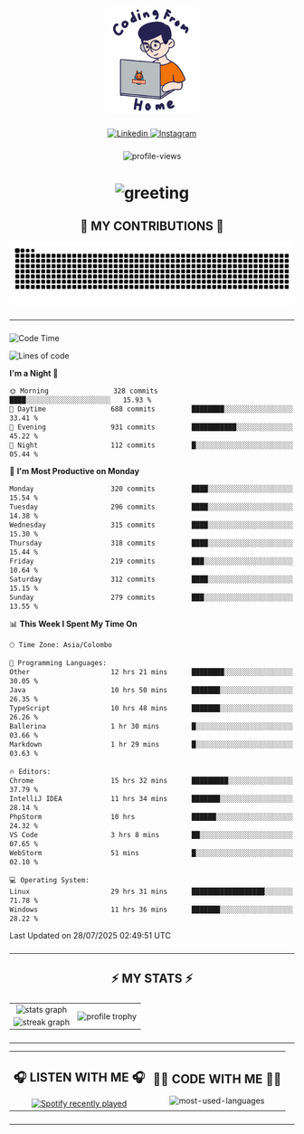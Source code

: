 <div align="center">
    <img width="150" src="./assets/top.gif" alt="top-image"/>
</div>

###    

<div align="center">
    <a href="https://www.linkedin.com/in/nureka-rodrigo/" target="_blank">
        <img src="https://user-images.githubusercontent.com/74038190/235294012-0a55e343-37ad-4b0f-924f-c8431d9d2483.gif" width="50px" alt="Linkedin"/>
    </a>
    <a href="https://www.instagram.com/nureka_rodrigo/" target="_blank">
        <img src="https://user-images.githubusercontent.com/74038190/235294013-a33e5c43-a01c-43f6-b44d-a406d8b4ab75.gif" width="50px"  alt="Instagram"/>
    </a>
</div>

###    

<div align="center">
    <img src="https://komarev.com/ghpvc/?username=nureka-rodrigo&color=blue" alt="profile-views"/>
</div> 

###    

<h1 align="center">
    <img src="https://readme-typing-svg.herokuapp.com/?font=Righteous&size=35&center=true&vCenter=true&width=500&height=70&duration=4000&lines=Hi+There!+👋;+I'm+Nureka+Rodrigo!;" alt="greeting"/>
</h1> 

###

<h2 align="center">🐍 MY CONTRIBUTIONS 🐍</h2>

<div align="center">
    <img alt="snake eating my contributions" src="https://raw.githubusercontent.com/nureka-rodrigo/nureka-rodrigo/output/github-contribution-grid-snake.svg"/>
</div> 

###

<hr/>

###

<!--START_SECTION:waka-->
![Code Time](http://img.shields.io/badge/Code%20Time-1%2C584%20hrs%2042%20mins-blue)

![Lines of code](https://img.shields.io/badge/From%20Hello%20World%20I%27ve%20Written-555.4%20thousand%20lines%20of%20code-blue)

**I'm a Night 🦉** 

```text
🌞 Morning                328 commits         ████░░░░░░░░░░░░░░░░░░░░░   15.93 % 
🌆 Daytime                688 commits         ████████░░░░░░░░░░░░░░░░░   33.41 % 
🌃 Evening                931 commits         ███████████░░░░░░░░░░░░░░   45.22 % 
🌙 Night                  112 commits         █░░░░░░░░░░░░░░░░░░░░░░░░   05.44 % 
```
📅 **I'm Most Productive on Monday** 

```text
Monday                   320 commits         ████░░░░░░░░░░░░░░░░░░░░░   15.54 % 
Tuesday                  296 commits         ████░░░░░░░░░░░░░░░░░░░░░   14.38 % 
Wednesday                315 commits         ████░░░░░░░░░░░░░░░░░░░░░   15.30 % 
Thursday                 318 commits         ████░░░░░░░░░░░░░░░░░░░░░   15.44 % 
Friday                   219 commits         ███░░░░░░░░░░░░░░░░░░░░░░   10.64 % 
Saturday                 312 commits         ████░░░░░░░░░░░░░░░░░░░░░   15.15 % 
Sunday                   279 commits         ███░░░░░░░░░░░░░░░░░░░░░░   13.55 % 
```


📊 **This Week I Spent My Time On** 

```text
🕑︎ Time Zone: Asia/Colombo

💬 Programming Languages: 
Other                    12 hrs 21 mins      ████████░░░░░░░░░░░░░░░░░   30.05 % 
Java                     10 hrs 50 mins      ███████░░░░░░░░░░░░░░░░░░   26.35 % 
TypeScript               10 hrs 48 mins      ███████░░░░░░░░░░░░░░░░░░   26.26 % 
Ballerina                1 hr 30 mins        █░░░░░░░░░░░░░░░░░░░░░░░░   03.66 % 
Markdown                 1 hr 29 mins        █░░░░░░░░░░░░░░░░░░░░░░░░   03.63 % 

🔥 Editors: 
Chrome                   15 hrs 32 mins      █████████░░░░░░░░░░░░░░░░   37.79 % 
IntelliJ IDEA            11 hrs 34 mins      ███████░░░░░░░░░░░░░░░░░░   28.14 % 
PhpStorm                 10 hrs              ██████░░░░░░░░░░░░░░░░░░░   24.32 % 
VS Code                  3 hrs 8 mins        ██░░░░░░░░░░░░░░░░░░░░░░░   07.65 % 
WebStorm                 51 mins             █░░░░░░░░░░░░░░░░░░░░░░░░   02.10 % 

💻 Operating System: 
Linux                    29 hrs 31 mins      ██████████████████░░░░░░░   71.78 % 
Windows                  11 hrs 36 mins      ███████░░░░░░░░░░░░░░░░░░   28.22 % 
```


 Last Updated on 28/07/2025 02:49:51 UTC
<!--END_SECTION:waka-->

###

<hr/>

###

<h2 align="center">⚡ MY STATS ⚡</h2>

###    

<div align="center">
    <table>
        <tr>
            <td align="center">
                <img src="https://github-readme-stats.vercel.app/api?username=nureka-rodrigo&show_icons=true&count_private=true&theme=dark" alt="stats graph"/>
            </td>
            <td rowspan="2" align="center">
                <img align="center" src="https://github-profile-trophy.vercel.app/?username=nureka-rodrigo&theme=darkhub&no-bg=true&margin-w=5&margin-h=5&column=3" alt="profile trophy" />
            </td>
        </tr>
        <tr>
            <td align="center">
                <img src="https://streak-stats.demolab.com?user=nureka-rodrigo&theme=dark" alt="streak graph"/>
            </td>
        </tr>
    </table>
</div> 

###

<hr/>

<div align="center">
    <table>
        <tr>
            <td align="center">
                <h2>🎧 LISTEN WITH ME 🎧</h2>
                <a href="https://open.spotify.com/user/zjqfkmbawszam1irs05fwxsls">
                    <img src="https://spotify-recently-played-readme.vercel.app/api?user=zjqfkmbawszam1irs05fwxsls&count=5&unique=true" alt="Spotify recently played"  />
                </a>
            </td>
            <td align="center">
                <h2>👨‍💻 CODE WITH ME 👨‍💻</h2>
                <img src="https://github-readme-stats.vercel.app/api/wakatime?username=@nureka99&theme=dark&compact=True&langs_count=10" alt="most-used-languages"/>
            </td>
        </tr>
    </table>
</div> 

###

<hr/>
